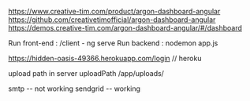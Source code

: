 https://www.creative-tim.com/product/argon-dashboard-angular
https://github.com/creativetimofficial/argon-dashboard-angular
https://demos.creative-tim.com/argon-dashboard-angular/#/dashboard



Run front-end :  /client  - ng serve
Run backend   :  nodemon app.js

https://hidden-oasis-49366.herokuapp.com/login  // heroku



upload path in server
uploadPath /app/uploads/<file name>


smtp -- not working
sendgrid  -- working




